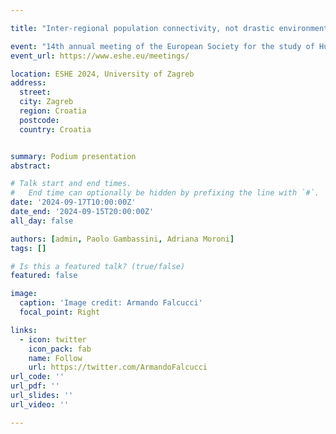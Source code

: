 ```yaml
---

title: "Inter-regional population connectivity, not drastic environmental shifts, explains the development of the Aurignacian in southern Italy"

event: "14th annual meeting of the European Society for the study of Human Evolution"
event_url: https://www.eshe.eu/meetings/

location: ESHE 2024, University of Zagreb
address:
  street:
  city: Zagreb
  region: Croatia
  postcode:
  country: Croatia


summary: Podium presentation
abstract:

# Talk start and end times.
#   End time can optionally be hidden by prefixing the line with `#`.
date: '2024-09-17T10:00:00Z'
date_end: '2024-09-15T20:00:00Z'
all_day: false

authors: [admin, Paolo Gambassini, Adriana Moroni]
tags: []

# Is this a featured talk? (true/false)
featured: false

image:
  caption: 'Image credit: Armando Falcucci'
  focal_point: Right

links:
  - icon: twitter
    icon_pack: fab
    name: Follow
    url: https://twitter.com/ArmandoFalcucci
url_code: ''
url_pdf: ''
url_slides: ''
url_video: ''

---
```


